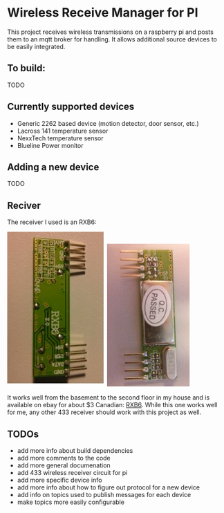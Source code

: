 # Wireless Receive Manager for PI

This project receives wireless transmissions on a raspberry pi and
posts them to an mqtt broker for handling.  It allows additional
source devices to be easily integrated.


## To build:
TODO

## Currently supported devices
- Generic 2262 based device (motion detector, door sensor, etc.)
- Lacross 141 temperature sensor
- NexxTech temperature sensor
- Blueline Power monitor

## Adding a new device
TODO

## Reciver

The receiver I used is an RXB6:

![picture receiver 1](pictures/receiver_1.jpg?raw=yes)
![picture receiver 2](pictures/receiver_2.jpg?raw=yes)

It works well from the basement to the second floor in my house and is available on ebay for about $3 Canadian: [RXB6](http://www.ebay.ca/itm/Super-heterodyne-OOK-Wireless-Receiver-Module-Strong-Interference-433MHZ-116dBm-/271638472090?pt=LH_DefaultDomain_0&hash=item3f3eea259a).  While this one works well for me, any other 433 receiver should work with this project as well.



## TODOs
- add more info about build dependencies
- add more comments to the code
- add more general documenation
- add 433 wireless receiver circuit for pi
- add more specific device info
- add more info about how to figure out protocol for a new device
- add info on topics used to publish messages for each device
- make topics more easily configurable

